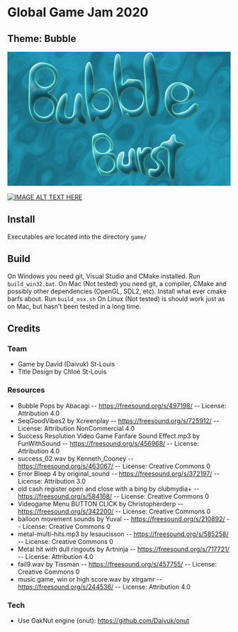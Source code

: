 # Global Game Jam 2020
## Theme: **Bubble**

![title.png](screenshots/title.png)

[![IMAGE ALT TEXT HERE](https://img.youtube.com/vi/VCPsoT92-sI/0.jpg)](https://www.youtube.com/watch?v=VCPsoT92-sI)

## Install
Executables are located into the directory `game/`

## Build
On Windows you need git, Visual Studio and CMake installed. Run `build_win32.bat`.
On Mac (Not tested) you need git, a compiler, CMake and possibly other dependencies (OpenGL, SDL2, etc). Install what ever cmake barfs about. Run `build_osx.sh`
On Linux (Not tested) is should work just as on Mac, but hasn't been tested in a long time.

## Credits
### Team
- Game by David (Daivuk) St-Louis
- Title Design by Chloé St-Louis
### Resources
- Bubble Pops by Abacagi -- https://freesound.org/s/497198/ -- License: Attribution 4.0
- SeqGoodVibes2 by Xcreenplay -- https://freesound.org/s/725912/ -- License: Attribution NonCommercial 4.0
- Success Resolution Video Game Fanfare Sound Effect.mp3 by FunWithSound -- https://freesound.org/s/456968/ -- License: Attribution 4.0
- success_02.wav by Kenneth_Cooney -- https://freesound.org/s/463067/ -- License: Creative Commons 0
- Error Bleep 4 by original_sound -- https://freesound.org/s/372197/ -- License: Attribution 3.0
- old cash register open and close with a bing by clubmydia+ -- https://freesound.org/s/584168/ -- License: Creative Commons 0
- Videogame Menu BUTTON CLICK by Christopherderp -- https://freesound.org/s/342200/ -- License: Creative Commons 0
- balloon movement sounds by Yuval -- https://freesound.org/s/210892/ -- License: Creative Commons 0
- metal-multi-hits.mp3 by lesaucisson -- https://freesound.org/s/585258/ -- License: Creative Commons 0
- Metal hit with dull ringouts by Artninja -- https://freesound.org/s/717721/ -- License: Attribution 4.0
- fail9.wav by Tissman -- https://freesound.org/s/457755/ -- License: Creative Commons 0
- music game, win or high score.wav by xtrgamr -- https://freesound.org/s/244536/ -- License: Attribution 4.0
### Tech
- Use OakNut engine (onut): https://github.com/Daivuk/onut
